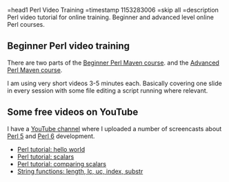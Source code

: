 =head1 Perl Video Training
=timestamp 1153283006
=skip all
=description Perl video tutorial for online training. Beginner and advanced level online Perl courses.

<h2>Beginner Perl video training</h2>

There are two parts of the <a href="/beginner-perl-maven.html">Beginner Perl Maven course</a>.
and the <a href="/advanced-perl-maven.html">Advanced Perl Maven course</a>.

I am using very short videos 3-5 minutes each. Basically covering one slide in
every session with some file editing a script running where relevant.

<h2>Some free videos on YouTube</h2>

I have a <a href="http://www.youtube.com/gabor529">YouTube channel</a> where I uploaded a number of
screencasts about <a href="http://perlmaven.com/">Perl 5</a> and <a href="http://perl6maven.com/">Perl 6</a> development.

<ul>
<li><a href="http://perlmaven.com/installing-perl-and-getting-started">Perl tutorial: hello world</a></li>
<li><a href="http://perlmaven.com/scalar-variables">Perl tutorial: scalars</a></li>
<li><a href="http://perlmaven.com/comparing-scalars-in-perl">Perl tutorial: comparing scalars</a></li>
<li><a href="http://perlmaven.com/string-functions-length-lc-uc-index-substr">String functions: length, lc, uc, index, substr</a></li>
</ul>


